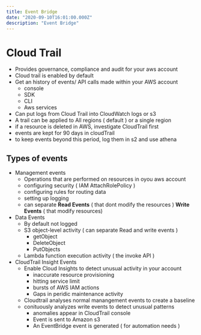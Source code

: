 ```yaml
---
title: Event Bridge 
date: "2020-09-10T16:01:00.000Z"
description: "Event Bridge"
---
```


# Cloud Trail
- Provides governance, compliance and audit for your aws account
- Cloud trail is enabled by default
- Get an history of events/ API calls made within your AWS account
    - console
    - SDK
    - CLI
    - Aws services
- Can put logs from Cloud Trail into CloudWatch logs or s3
- A trail can be applied to All regions ( default ) or a single region
- if a resource is deleted in AWS, investigate CloudTrail first
- events are kept for 90 days in cloudTrail
- to keep events beyond this period, log them in s2 and use athena


## Types of events
- Management events
    - Operations that are performed on resources in oyou aws account
    - configuring security ( IAM AttachRolePolicy )
    - configuring rules for routing data 
    - setting up logging
    - can separate **Read Events** ( that dont modify the resources ) **Write Events** ( that modify resources)
- Data Events
    - By default not logged
    - S3 object-level activity ( can separate Read and write events )
        - getObject
        - DeleteObject
        - PutObjects
    - Lambda function execution activity ( the invoke API )
- CloudTrail Insight Events
    - Enable Cloud Insights to detect unusual activity in your account
        - inaccurate resource provisioning
        - hitting service limit
        - bursts of AWS IAM actions
        - Gaps in peridic maintenance activity
    - Cloudtrail analyses normal manangement events to create a baseline
    - conituously analyzes write events to detect unusual patterns
        - anomalies appear in CloudTrail console
        - Event is sent to Amazon s3
        - An EventBridge event is generated ( for automation needs )